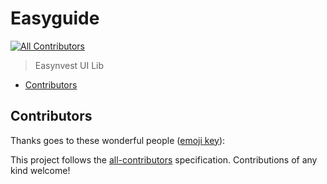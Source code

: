# Easyguide

[![All Contributors](https://img.shields.io/badge/all_contributors-0-orange.svg?style=flat-square)](#contributors)

> Easynvest UI Lib

<!-- START doctoc generated TOC please keep comment here to allow auto update -->
<!-- DON'T EDIT THIS SECTION, INSTEAD RE-RUN doctoc TO UPDATE -->

- [Contributors](#contributors)

<!-- END doctoc generated TOC please keep comment here to allow auto update -->

## Contributors

Thanks goes to these wonderful people ([emoji key](https://github.com/kentcdodds/all-contributors#emoji-key)):

<!-- ALL-CONTRIBUTORS-LIST:START - Do not remove or modify this section -->
<!-- prettier-ignore -->
<!-- ALL-CONTRIBUTORS-LIST:END -->

This project follows the [all-contributors](https://github.com/kentcdodds/all-contributors) specification. Contributions of any kind welcome!
